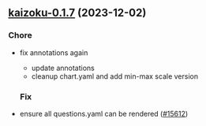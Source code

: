

## [kaizoku-0.1.7](https://github.com/truecharts/charts/compare/kaizoku-0.1.6...kaizoku-0.1.7) (2023-12-02)

### Chore

- fix annotations again
  - update annotations
  - cleanup chart.yaml and add min-max scale version
  
  ### Fix

- ensure all questions.yaml can be rendered ([#15612](https://github.com/truecharts/charts/issues/15612))
  
  